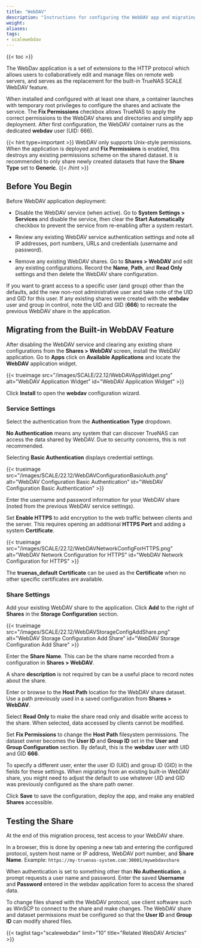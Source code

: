 ```yaml
---
title: "WebDAV"
description: "Instructions for configuring the WebDAV app and migrating from the deprecated SCALE WebDAV sharing feature."
weight:
aliases:
tags:
- scalewebdav
---
```


{{< toc >}}

The WebDav application is a set of extensions to the HTTP protocol which allows users to collaboratively edit and manage files on remote web servers, and serves as the replacement for the built-in TrueNAS SCALE WebDAV feature.

When installed and configured with at least one share, a container launches with temporary root privileges to configure the shares and activate the service.
The **Fix Permissions** checkbox allows TrueNAS to apply the correct permissions to the WebDAV shares and directories and simplify app deployment.
After first configuration, the WebDAV container runs as the dedicated **webdav** user (UID: 666).

{{< hint type=important >}}
WebDAV only supports Unix-style permissions.
When the application is deployed and **Fix Permissions** is enabled, this destroys any existing permissions scheme on the shared dataset.
It is recommended to only share newly created datasets that have the **Share Type** set to **Generic**.
{{< /hint >}}

## Before You Begin

Before WebDAV application deployment:

* Disable the WebDAV service (when active).
  Go to **System Settings > Services** and disable the service, then clear the **Start Automatically** checkbox to prevent the service from re-enabling after a system restart.

* Review any existing WebDAV service authentication settings and note all IP addresses, port numbers, URLs and credentials (username and password).

* Remove any existing WebDAV shares.
  Go to **Shares > WebDAV** and edit any existing configurations. Record the **Name**, **Path**, and **Read Only** settings and then delete the WebDAV share configuration.

If you want to grant access to a specific user (and group) other than the defaults, add the new non-root administrative user and take note of the UID and GID for this user.
If any existing shares were created with the **webdav** user and group in control, note the UID and GID (**666**) to recreate the previous WebDAV share in the application.

## Migrating from the Built-in WebDAV Feature

After disabling the WebDAV service and clearing any existing share configurations from the **Shares > WebDAV** screen, install the WebDAV application.
Go to **Apps** click on **Available Applications** and locate the **WebDAV** application widget.

{{< trueimage src="/images/SCALE/22.12/WebDAVAppWidget.png" alt="WebDAV Application Widget" id="WebDAV Application Widget" >}}

Click **Install** to open the **webdav** configuration wizard.

### Service Settings

Select the authentication from the **Authentication Type** dropdown.

**No Authentication** means any system that can discover TrueNAS can access the data shared by WebDAV.
Due to security concerns, this is not recommended.

Selecting **Basic Authentication** displays credential settings.

{{< trueimage src="/images/SCALE/22.12/WebDAVConfigurationBasicAuth.png" alt="WebDAV Configuration Basic Authentication" id="WebDAV Configuration Basic Authentication" >}}

Enter the username and password information for your WebDAV share (noted from the previous WebDAV service settings).

Set **Enable HTTPS** to add encryption to the web traffic between clients and the server.
This requires opening an additional **HTTPS Port** and adding a system **Certificate**.

{{< trueimage src="/images/SCALE/22.12/WebDAVNetworkConfigForHTTPS.png" alt="WebDAV Network Configuration for HTTPS" id="WebDAV Network Configuration for HTTPS" >}}

The **truenas_default Certificate** can be used as the **Certificate** when no other specific certificates are available.

### Share Settings

Add your existing WebDAV share to the application.
Click **Add** to the right of **Shares** in the **Storage Configuration** section.

{{< trueimage src="/images/SCALE/22.12/WebDAVStorageConfigAddShare.png" alt="WebDAV Storage Configuration Add Share" id="WebDAV Storage Configuration Add Share" >}}

Enter the **Share Name**.
This can be the share name recorded from a configuration in **Shares > WebDAV**.

A share **description** is not required by can be a useful place to record notes about the share.

Enter or browse to the **Host Path** location for the WebDAV share dataset.
Use a path previously used in a saved configuration from **Shares > WebDAV**.

Select **Read Only** to make the share read only and disable write access to the share.
When selected, data accessed by clients cannot be modified.

Set **Fix Permissions** to change the **Host Path** filesystem permissions.
The dataset owner becomes the **User ID** and **Group ID** set in the **User and Group Configuration** section.
By default, this is the **webdav** user with UID and GID **666**.

To specify a different user, enter the user ID (UID) and group ID (GID) in the fields for these settings.
When migrating from an existing built-in WebDAV share, you might need to adjust the default to use whatever UID and GID was previously configured as the share path owner.

Click **Save** to save the configuration, deploy the app, and make any enabled **Shares** accessible.

## Testing the Share

At the end of this migration process, test access to your WebDAV share.

In a browser, this is done by opening a new tab and entering the configured protocol, system host name or IP address, WebDAV port number, and **Share Name**.
Example: `https://my-truenas-system.com:30001/mywebdavshare`

When authentication is set to something other than **No Authentication**, a prompt requests a user name and password.
Enter the saved **Username** and **Password** entered in the webdav application form to access the shared data.

To change files shared with the WebDAV protocol, use client software such as WinSCP to connect to the share and make changes.
The WebDAV share and dataset permissions must be configured so that the **User ID** and **Group ID** can modify shared files.

{{< taglist tag="scalewebdav" limit="10" title="Related WebDAV Articles" >}}